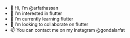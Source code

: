 - 👋 Hi, I’m @arfathassan
- 👀 I’m interested in flutter
- 🌱 I’m currently learning flutter
- 💞️ I’m looking to collaborate on flutter
- 📫 You can contact me on my instagram @gondalarfat

<!---
arfathassan/arfathassan is a ✨ special ✨ repository because its `README.md` (this file) appears on your GitHub profile.
You can click the Preview link to take a look at your changes.
--->
